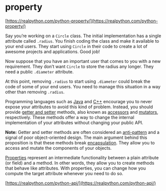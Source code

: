 # property

[https://realpython.com/python-property/](https://realpython.com/python-property/)

Say you’re working on a `Circle` class. The initial implementation has a single attribute called `.radius`. You finish coding the class and make it available to your end users. They start using `Circle` in their code to create a lot of awesome projects and applications. Good job!

Now suppose that you have an important user that comes to you with a new requirement. They don’t want `Circle` to store the radius any longer. They need a public `.diameter` attribute.

At this point, removing `.radius` to start using `.diameter` could break the code of some of your end users. You need to manage this situation in a way other than removing `.radius`.

Programming languages such as [Java](https://realpython.com/oop-in-python-vs-java/) and [C++](https://en.wikipedia.org/wiki/C%2B%2B) encourage you to never expose your attributes to avoid this kind of problem. Instead, you should provide [getter and setter](https://realpython.com/python-getter-setter/) methods, also known as [accessors](https://en.wikipedia.org/wiki/Accessor_method) and [mutators](https://en.wikipedia.org/wiki/Mutator_method), respectively. These methods offer a way to change the internal implementation of your attributes without changing your public API.

**Note:** Getter and setter methods are often considered an [anti-pattern](https://en.wikipedia.org/wiki/Anti-pattern) and a signal of poor object-oriented design. The main argument behind this proposition is that these methods break [encapsulation](https://en.wikipedia.org/wiki/Encapsulation_(computer_programming)). They allow you to access and mutate the components of your objects.

[Properties](https://en.wikipedia.org/wiki/Property_(programming)) represent an intermediate functionality between a plain attribute (or field) and a method. In other words, they allow you to create methods that behave like attributes. With properties, you can change how you compute the target attribute whenever you need to do so.

[https://realpython.com/python-api/](https://realpython.com/python-api/)